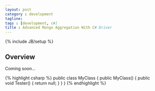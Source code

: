 ```yaml
---
layout: post
category : development
tagline: 
tags : [development, c#]
title : Advanced Mongo Aggregation With C# Driver
---
```

{% include JB/setup %}

## Overview

Coming soon...


{% highlight csharp %}
public class MyClass
{
  public MyClass()
  {
      public void Tester() {
        return null;
      }
  }
}
{% endhighlight %}
